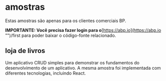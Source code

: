 <style>
  @import url('https://fonts.googleapis.com/css2?family=Lexend:wght@100;300;400;500;600;700;800;900&family=Poppins:wght@100;200;300;400;500;600;700;800;900&display=swap');
</style>
# amostras
Estas amostras são apenas para os clientes comerciais BP.

**IMPORTANTE: Você precisa fazer login para o**[https://abp.io](https://abp.io "")/first para poder baixar o código-fonte relacionado.

## loja de livros
Um aplicativo CRUD simples para demonstrar os fundamentos do desenvolvimento de um aplicativo. A mesma amostra foi implementada com diferentes tecnologias, incluindo React.
